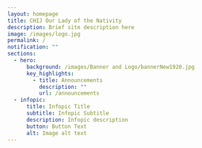 ```yaml
---
layout: homepage
title: CHIJ Our Lady of the Nativity
description: Brief site description here
image: /images/logo.jpg
permalink: /
notification: ""
sections:
  - hero:
      background: /images/Banner and Logo/bannerNew1920.jpg
      key_highlights:
        - title: Announcements
          description: ""
          url: /announcements
  - infopic:
      title: Infopic Title
      subtitle: Infopic Subtitle
      description: Infopic description
      button: Button Text
      alt: Image alt text
---
```

